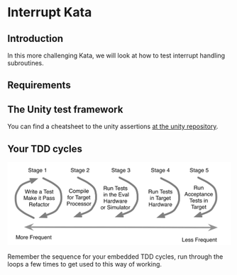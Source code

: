 # Interrupt Kata

## Introduction

In this more challenging Kata, we will look at how to test interrupt handling subroutines. 

## Requirements



## The Unity test framework

You can find a cheatsheet to the unity assertions [at the unity repository](https://github.com/ThrowTheSwitch/Unity/blob/master/docs/UnityAssertionsCheatSheetSuitableforPrintingandPossiblyFraming.pdf).

## Your TDD cycles

![](../../../Talk/assets/tdd-cycles.png)

Remember the sequence for your embedded TDD cycles, run through the loops a few times to get used to this way of working.